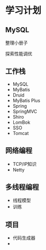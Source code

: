 # 学习计划

## MySQL

整理小册子

探索性能调优

## 工作栈

- MySQL 
- MyBatis
- Druid
- MyBatis Plus
- Spring
- SpringMVC 
- Shiro
- LomBok
- SSO
- Tomcat

## 网络编程

- TCP/IP知识
- Netty

## 多线程编程

- 线程模型
- 训练

## 项目

- 代码生成器
- 